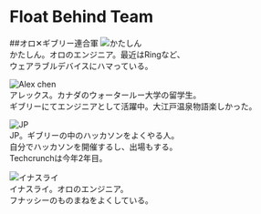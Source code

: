 # Float Behind Team
##オロ✕ギブリー連合軍
![かたしん](https://dl.dropboxusercontent.com/s/bfcy5rf31aezl7k/1800415_715733438508234_3418186593766196886_n.jpg?dl=0)  
かたしん。オロのエンジニア。最近はRingなど、<br>ウェアラブルデバイスにハマっている。

![Alex chen](https://dl.dropboxusercontent.com/s/c6zd4qhn2egg5v8/10868051_10203622102018521_8404347818546859804_n.jpg?dl=0)  
アレックス。カナダのウォータールー大学の留学生。<br>ギブリーにてエンジニアとして活躍中。大江戸温泉物語楽しかった。

![JP](https://dl.dropboxusercontent.com/s/v7c1hqo8z03cl8v/11934979_10153631572194662_2377866645470755756_n-1.jpg?dl=0)  
JP。ギブリーの中のハッカソンをよくやる人。<br>自分でハッカソンを開催するし、出場もする。<br>Techcrunchは今年2年目。

![イナスライ](https://dl.dropboxusercontent.com/s/rwava6961ufkog3/ina.png)  
イナスライ。オロのエンジニア。<br>フナッシーのものまねをよくしている。
